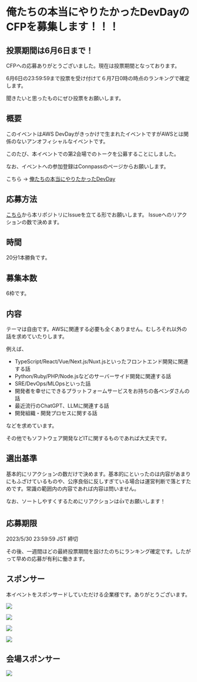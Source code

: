 # 俺たちの本当にやりたかったDevDayのCFPを募集します！！！
## 投票期間は6月6日まで！
CFPへの応募ありがとうございました。現在は投票期間となっております。

6月6日の23:59:59まで投票を受け付けて６月7日0時の時点のランキングで確定します。

聞きたいと思ったものにぜひ投票をお願いします。

## 概要
このイベントはAWS DevDayがきっかけで生まれたイベントですがAWSとは関係のないアンオフィシャルなイベントです。

このたび、本イベントでの第2会場でのトークを公募することにしました。

なお、イベントへの参加登録はConnpassのページからお願いします。

こちら → [俺たちの本当にやりたかったDevDay](https://connpass.com/event/282059/)

## 応募方法

[こちら](https://github.com/studio3104/our-devday-2023-cfp/issues/new/choose)から本リポジトリにIssueを立てる形でお願いします。 Issueへのリアクションの数で決めます。

## 時間
20分1本勝負です。

## 募集本数
6枠です。

## 内容
テーマは自由です。AWSに関連する必要も全くありません。むしろそれ以外の話を求めていたりします。

例えば、

* TypeScript/React/Vue/Next.js/Nuxt.jsといったフロントエンド開発に関連する話
* Python/Ruby/PHP/Node.jsなどのサーバーサイド開発に関連する話
* SRE/DevOps/MLOpsといった話
* 開発者を幸せにできるプラットフォームサービスをお持ちの各ベンダさんの話
* 最近流行のChatGPT、LLMに関連する話
* 開発組織・開発プロセスに関する話

などを求めています。

その他でもソフトウェア開発などITに関するものであれば大丈夫です。

## 選出基準
基本的にリアクションの数だけで決めます。基本的にといったのは内容があまりにもふざけているものや、公序良俗に反しすぎている場合は運営判断で落とすためです。常識の範囲内の内容であれば内容は問いません。

なお、ソートしやすくするためにリアクションは👍でお願いします！

## 応募期限

2023/5/30 23:59:59 JST 締切

その後、一週間ほどの最終投票期間を設けたのちにランキング確定です。したがって早めの応募が有利に働きます。

## スポンサー

本イベントをスポンサードしていただける企業様です。ありがとうございます。

![](https://i.gyazo.com/e3c0ee6c27ceb12a0b68ef800358618f.png)

![](https://gyazo.com/0efc7425bdd4e51441ad84060a90d9c4.jpg)

![](https://i.gyazo.com/8ce29cb266d716b8e7f8926dd0663593.jpg)

![](https://i.gyazo.com/e72071962ebfe790988725f4019c92f7.png)

## 会場スポンサー

![](https://i.gyazo.com/c3a9efda99a39a6c9d7a3240f7305bd7.jpg)
